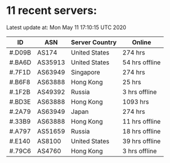 # 11 recent servers:

Latest update at: Mon May 11 17:10:15 UTC 2020

| ID | ASN | Server Country | Online |
| -- | --- | -------------- | ------ |
| #.D09B | AS174 | United States | 274 hrs |
| #.BA6D | AS35913 | United States | 54 hrs offline |
| #.7F1D | AS63949 | Singapore | 274 hrs |
| #.B6F8 | AS63888 | Hong Kong | 25 hrs |
| #.1F2B | AS49392 | Russia | 3 hrs offline |
| #.BD3E | AS63888 | Hong Kong | 1093 hrs |
| #.2A79 | AS63949 | Japan | 274 hrs |
| #.33B9 | AS63888 | Hong Kong | 11 hrs offline |
| #.A797 | AS51659 | Russia | 18 hrs offline |
| #.E140 | AS8100 | United States | 39 hrs offline |
| #.79C6 | AS4760 | Hong Kong | 3 hrs offline |

